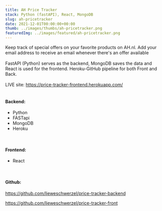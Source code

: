 ```yaml
---
title: AH Price Tracker
stack: Python (fastAPI), React, MongoDB
slug: ah-pricetracker
date: 2021-12-01T00:00:00+00:00
thumb: ../images/thumbs/ah-pricetracker.png
featuredImg: ../images/featured/ah-pricetracker.png
---
```

 
Keep track of special offers on your favorite products on AH.nl. Add your email address to receive an email whenever there's an offer available <br/> <br />
FastAPI (Python) serves as the backend, MongoDB saves the data and React is used for the frontend. Heroku-GitHub pipeline for both Front and Back. 
<br /><br />
LIVE site: https://price-tracker-frontend.herokuapp.com/
<br /><br />

#### Backend:    
<ul>
<li>Python</li>
<li>FASTapi</li>
<li>MongoDB</li>
<li>Heroku</li>
</ul>
<br />

#### Frontend:
<ul>
<li>React</li>
</ul>
<br />

#### Github:   

https://github.com/lieweschwerzel/price-tracker-backend

https://github.com/lieweschwerzel/price-tracker-front
<br />
<br />


